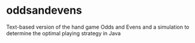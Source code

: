 # oddsandevens
Text-based version of the hand game Odds and Evens and a simulation to determine the optimal playing strategy in Java
